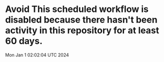 # Avoid This scheduled workflow is disabled because there hasn't been activity in this repository for at least 60 days.
Mon Jan  1 02:02:04 UTC 2024
